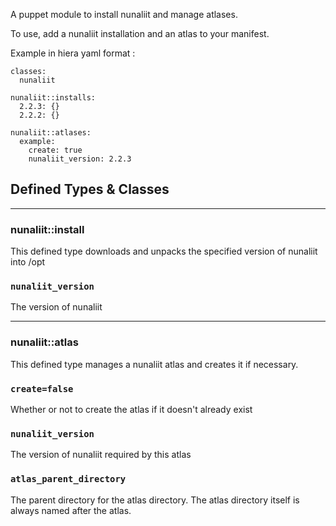 A puppet module to install nunaliit and manage atlases.

To use, add a nunaliit installation and an atlas to your manifest.

Example in hiera yaml format :
```shell
classes:
  nunaliit

nunaliit::installs:
  2.2.3: {}
  2.2.2: {}

nunaliit::atlases:
  example:
    create: true
    nunaliit_version: 2.2.3
```

## Defined Types & Classes

---
### nunaliit::install
This defined type downloads and unpacks the specified version of nunaliit into /opt

### `nunaliit_version`
The version of nunaliit

---
### nunaliit::atlas
This defined type manages a nunaliit atlas and creates it if necessary.

### `create=false`
Whether or not to create the atlas if it doesn't already exist

### `nunaliit_version`
The version of nunaliit required by this atlas

### `atlas_parent_directory`
The parent directory for the atlas directory. The atlas directory itself is always named after the atlas.


